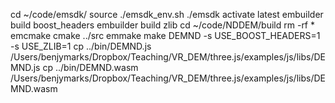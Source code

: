 cd ~/code/emsdk/
source ./emsdk_env.sh
./emsdk activate latest
embuilder build boost_headers
embuilder build zlib
cd ~/code/NDDEM/build
rm -rf *
emcmake cmake ../src
emmake make DEMND -s USE_BOOST_HEADERS=1 -s USE_ZLIB=1
cp ../bin/DEMND.js /Users/benjymarks/Dropbox/Teaching/VR_DEM/three.js/examples/js/libs/DEMND.js
cp ../bin/DEMND.wasm /Users/benjymarks/Dropbox/Teaching/VR_DEM/three.js/examples/js/libs/DEMND.wasm
